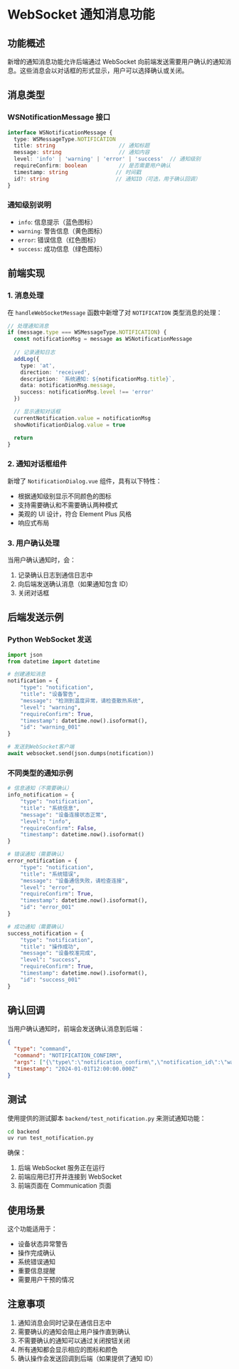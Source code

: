 # WebSocket 通知消息功能

## 功能概述

新增的通知消息功能允许后端通过 WebSocket 向前端发送需要用户确认的通知消息。这些消息会以对话框的形式显示，用户可以选择确认或关闭。

## 消息类型

### WSNotificationMessage 接口

```typescript
interface WSNotificationMessage {
  type: WSMessageType.NOTIFICATION
  title: string                    // 通知标题
  message: string                  // 通知内容
  level: 'info' | 'warning' | 'error' | 'success'  // 通知级别
  requireConfirm: boolean          // 是否需要用户确认
  timestamp: string               // 时间戳
  id?: string                     // 通知ID（可选，用于确认回调）
}
```

### 通知级别说明

- `info`: 信息提示（蓝色图标）
- `warning`: 警告信息（黄色图标）  
- `error`: 错误信息（红色图标）
- `success`: 成功信息（绿色图标）

## 前端实现

### 1. 消息处理

在 `handleWebSocketMessage` 函数中新增了对 `NOTIFICATION` 类型消息的处理：

```typescript
// 处理通知消息
if (message.type === WSMessageType.NOTIFICATION) {
  const notificationMsg = message as WSNotificationMessage
  
  // 记录通知日志
  addLog({
    type: 'at',
    direction: 'received',
    description: `系统通知: ${notificationMsg.title}`,
    data: notificationMsg.message,
    success: notificationMsg.level !== 'error'
  })

  // 显示通知对话框
  currentNotification.value = notificationMsg
  showNotificationDialog.value = true

  return
}
```

### 2. 通知对话框组件

新增了 `NotificationDialog.vue` 组件，具有以下特性：

- 根据通知级别显示不同颜色的图标
- 支持需要确认和不需要确认两种模式
- 美观的 UI 设计，符合 Element Plus 风格
- 响应式布局

### 3. 用户确认处理

当用户确认通知时，会：

1. 记录确认日志到通信日志中
2. 向后端发送确认消息（如果通知包含 ID）
3. 关闭对话框

## 后端发送示例

### Python WebSocket 发送

```python
import json
from datetime import datetime

# 创建通知消息
notification = {
    "type": "notification",
    "title": "设备警告",
    "message": "检测到温度异常，请检查散热系统",
    "level": "warning",
    "requireConfirm": True,
    "timestamp": datetime.now().isoformat(),
    "id": "warning_001"
}

# 发送到WebSocket客户端
await websocket.send(json.dumps(notification))
```

### 不同类型的通知示例

```python
# 信息通知（不需要确认）
info_notification = {
    "type": "notification",
    "title": "系统信息",
    "message": "设备连接状态正常",
    "level": "info",
    "requireConfirm": False,
    "timestamp": datetime.now().isoformat()
}

# 错误通知（需要确认）
error_notification = {
    "type": "notification", 
    "title": "系统错误",
    "message": "设备通信失败，请检查连接",
    "level": "error",
    "requireConfirm": True,
    "timestamp": datetime.now().isoformat(),
    "id": "error_001"
}

# 成功通知（需要确认）
success_notification = {
    "type": "notification",
    "title": "操作成功", 
    "message": "设备校准完成",
    "level": "success",
    "requireConfirm": True,
    "timestamp": datetime.now().isoformat(),
    "id": "success_001"
}
```

## 确认回调

当用户确认通知时，前端会发送确认消息到后端：

```json
{
  "type": "command",
  "command": "NOTIFICATION_CONFIRM",
  "args": ["{\"type\":\"notification_confirm\",\"notification_id\":\"warning_001\",\"timestamp\":\"2024-01-01T12:00:00.000Z\"}"],
  "timestamp": "2024-01-01T12:00:00.000Z"
}
```

## 测试

使用提供的测试脚本 `backend/test_notification.py` 来测试通知功能：

```bash
cd backend
uv run test_notification.py
```

确保：
1. 后端 WebSocket 服务正在运行
2. 前端应用已打开并连接到 WebSocket  
3. 前端页面在 Communication 页面

## 使用场景

这个功能适用于：

- 设备状态异常警告
- 操作完成确认
- 系统错误通知
- 重要信息提醒
- 需要用户干预的情况

## 注意事项

1. 通知消息会同时记录在通信日志中
2. 需要确认的通知会阻止用户操作直到确认
3. 不需要确认的通知可以通过关闭按钮关闭
4. 所有通知都会显示相应的图标和颜色
5. 确认操作会发送回调到后端（如果提供了通知 ID）